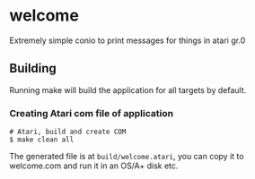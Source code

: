 # welcome

Extremely simple conio to print messages for things in atari gr.0

## Building

Running make will build the application for all targets by default.

### Creating Atari com file of application

```shell
# Atari, build and create COM
$ make clean all
```

The generated file is at `build/welcome.atari`, you can copy it to welcome.com and run it in an OS/A+ disk etc.

